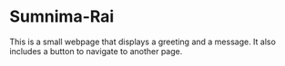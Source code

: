 # Sumnima-Rai
This is a small webpage that displays a greeting and a message. It also includes a button to navigate to another page.

